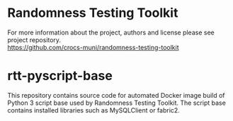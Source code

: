 # Randomness Testing Toolkit
For more information about the project, authors and license please see project repository.  
https://github.com/crocs-muni/randomness-testing-toolkit

# rtt-pyscript-base
This repository contains source code for automated Docker image build of Python 3 script base used by Randomness Testing Toolkit. The script base contains installed libraries such as MySQLClient or fabric2.


